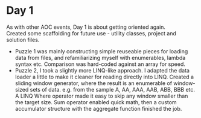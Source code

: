 # Day 1
As with other AOC events, Day 1 is about getting oriented again.  
Created some scaffolding for future use - utility classes, project and solution files.

- Puzzle 1 was mainly constructing simple reuseable pieces for loading data from files, and refamiliarizing myself with enumerables, lambda syntax etc.  Comparison was hard-coded against an array for speed.
- Puzzle 2, I took a slightly more LINQ-like approach.  I adapted the data loader a little to make it cleaner for reading directly into LINQ. Created a sliding window generator, where the result is an enumerable of window-sized sets of data. e.g. from the sample A, AA, AAA, AAB, ABB, BBB etc.  A LINQ Where operator made it easy to skip any window smaller than the target size.  Sum operator enabled quick math, then a custom accumulator structure with the aggregate function finished the job.